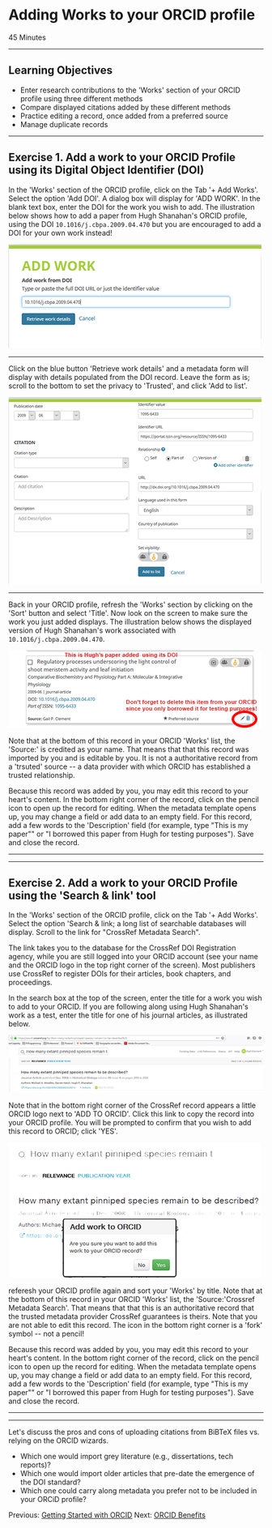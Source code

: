 #  Adding Works to your ORCID profile

45 Minutes

---

## Learning Objectives

* Enter research contributions to the 'Works' section of your ORCID profile using three different methods
* Compare displayed citations added by these different methods
* Practice editing a record, once added from a preferred source
* Manage duplicate records

---

## Exercise 1. Add a work to your ORCID Profile using its Digital Object Identifier (DOI)

In the 'Works' section of the ORCID profile, click on the Tab '+ Add Works'. Select the option 'Add DOI'. A dialog box will display for 'ADD WORK'. In the blank text box, enter the DOI for the work you wish to add. The illustration below shows how to add a paper from Hugh Shanahan's ORCID profile, using the DOI `10.1016/j.cbpa.2009.04.470` but you are encouraged to add a DOI for your own work instead!

![___Figure 1a. Work added using DOI___](img/orcid3_500.jpg)

-----

Click on the blue button 'Retrieve work details' and a metadata form will display with details populated from the DOI record. Leave the form as is; scroll to the bottom to set the privacy to 'Trusted', and click 'Add to list'.

![___Figure 1b. Confirm added work___](img/orcid4_500.jpg)

-----

Back in your ORCID profile, refresh the 'Works' section by clicking on the 'Sort' button and select 'Title'. Now look on the screen to make sure the work you just added displays. 
The illustration below shows the displayed version of Hugh Shanahan's work associated with `10.1016/j.cbpa.2009.04.470`.  

![___Figure 1c. View added work___](img/orcid5_500.jpg)

Note that at the bottom of this record in your ORCID 'Works' list, the 'Source:' is credited as your name. That means that that this record was imported by you and is editable by you. It is not a authoritative record from a 'trsuted' source -- a data provider with which ORCID has established a trusted relationship. 

Because this record was added by you, you may edit this record to your heart's content.  In the bottom right corner of the record, click on the pencil icon to open up the record for editing. When the metadata template opens up, you may change a field or add data to an empty field. For this record, add a few words to the 'Description' field (for example, type "This is my paper"" or "I borrowed this paper from Hugh for testing purposes"). Save and close the record.

-----


-------------------------

## Exercise 2. Add a work to your ORCID Profile using the 'Search & link' tool

In the 'Works' section of the ORCID profile, click on the Tab '+ Add Works'. Select the option 'Search & link; a long list of searchable databases will display. Scroll to the link for "CrossRef Metadata Search".

The link takes you to the database for the CrossRef DOI Registration agency, while you are still logged into your ORCID account (see your name and the ORCID logo in the top right corner of the screen). Most publishers use CrossRef to register DOIs for their articles, book chapters, and proceedings.

In the search box at the top of the screen, enter the title for a work you wish to add to your ORCID. If you are following along using Hugh Shanahan's work as a test, enter the title for one of his journal articles, as illustrated below.

![___Figure 2a. Search for Crossref record___](img/orcid6_700.jpg)

Note that in the bottom right corner of the CrossRef record appears a little ORCID logo next to 'ADD TO ORCID'. Click this link to copy the record into your ORCID profile. You will be prompted to confirm that you wish to add this record to ORCID; click 'YES'.


![___Figure 2b. Add Crossref record___](img/orcid7_500.jpg)

referesh your ORCID profile again and sort your 'Works' by title. Note that at the bottom of this record in your ORCID 'Works' list, the 'Source:'Crossref Metadata Search'. That means that that this is an authoritative record that the trusted metadata provider CrossRef guarantees is theirs. Note that you are not able to edit this record. The icon in the bottom right corner is a 'fork' symbol -- not a pencil!  

 

Because this record was added by you, you may edit this record to your heart's content.  In the bottom right corner of the record, click on the pencil icon to open up the record for editing. When the metadata template opens up, you may change a field or add data to an empty field. For this record, add a few words to the 'Description' field (for example, type "This is my paper"" or "I borrowed this paper from Hugh for testing purposes"). Save and close the record.

-----








---

Let's discuss the pros and cons of uploading citations from BiBTeX files vs.
relying on the ORCID wizards.

+ Which one would import grey literature (e.g., dissertations, tech reports)?
+ Which one would import older articles that pre-date the emergence of the DOI
standard?
+ Which one could carry along metadata you prefer not to be included in your
ORCiD profile?

Previous: [Getting Started with ORCID](00-orcid-profile.html)
Next: [ORCID Benefits](02-orcid-benefits.html)
